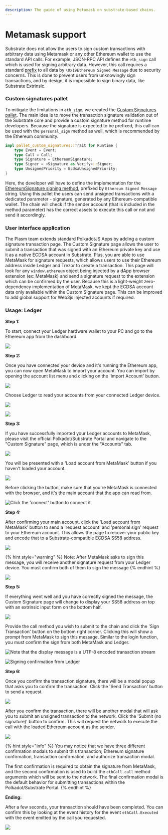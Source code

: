 ```yaml
---
description: The guide of using Metamask on substrate-based chains.
---
```


# Metamask support

Substrate does not allow the users to sign custom transactions with arbitrary data using Metamask or any other Ethereum wallet to use the standard API calls. For example, JSON-RPC API defines the `eth_sign` call which is used for signing arbitrary data. However, this call requires a standard [prefix](https://web3js.readthedocs.io/en/v1.2.11/web3-eth-personal.html#sign) to all data by `\0x19Ethereum Signed Message` due to security concerns. This is done to prevent users from unknowingly sign transactions, and by design, it is impossible to sign binary data, like Substrate Extrinsic.

### Custom signatures pallet

To mitigate the limitations in `eth_sign`, we created the [Custom Signatures pallet](https://github.com/PlasmNetwork/Plasm/tree/08c4a9211836b929abcbad4ed33ede0f616a6423/frame/custom-signatures). The main idea is to move the transaction signature validation out of the Substrate core and provide a custom signature method for runtime developers. Because the signature is expected to be prefixed, this call can be used with the `personal_sign` method as well, which is recommended by the Ethereum community.

```rust
impl pallet_custom_signatures::Trait for Runtime {
    type Event = Event;
    type Call = Call;
    type Signature = EthereumSignature;
    type Signer = <Signature as Verify>::Signer;
    type UnsignedPriority = EcdsaUnsignedPriority;
}
```

Here, the developer will have to define the implementation for the [EthereumSignature signing method](https://github.com/PlasmNetwork/Plasm/blob/08c4a9211836b929abcbad4ed33ede0f616a6423/frame/custom-signatures/src/ethereum.rs#L42), prefixed by `Ethereum Signed Message` string. Using this pallet the users can send unsigned transactions with a dedicated parameter - signature, generated by any Ethereum-compatible wallet. The chain will check if the sender account \(that is included in the method parameter\) has the correct assets to execute this call or not and send it accordingly.

### User interface application

The Plasm team extends standard PolkadotJS Apps by adding a custom signature transaction page. The Custom Signature page allows the user to submit a transaction that was signed with an Ethereum private key and use it as a native ECDSA account in Substrate. Plus, you are able to use MetaMask for signature requests, which allows users to use their Ethereum address inside Ledger and Trezor to create a transaction. This page will look for any `window.ethereum` object being injected by a dApp browser extension \(ex: MetaMask\) and send a signature request to the extension which can be confirmed by the user. Because this is a light-weight zero-dependency implementation of MetaMask, we kept the ECDSA account data only available within the Custom Signature page. This can be improved to add global support for Web3js injected accounts if required.

### Usage: Ledger

**Step 1:**

To start, connect your Ledger hardware wallet to your PC and go to the Ethereum app from the dashboard.

![](../../.gitbook/assets/104832581-6292d380-58d5-11eb-84c7-b2a59b11dbf1.jpg)

**Step 2:**

Once you have connected your device and it's running the Ethereum app, you can now open MetaMask to import your account. You can import by opening the account list menu and clicking on the 'Import Account' button.

![](../../.gitbook/assets/screen-shot-2021-01-17-at-2.14.02-pm.png)

Choose Ledger to read your accounts from your connected Ledger device.

![](../../.gitbook/assets/screen-shot-2021-01-17-at-2.14.23-pm.png)

![](../../.gitbook/assets/screen-shot-2021-01-17-at-2.16.18-pm.png)

**Step 3:**

If you have successfully imported your Ledger accounts to MetaMask, please visit the official Polkadot/Substrate Portal and navigate to the "Custom Signature" page, which is under the "Accounts" tab.

![](../../.gitbook/assets/sig-page-nav.jpg)

You will be presented with a 'Load account from MetaMask' button if you haven't loaded your account.

![](../../.gitbook/assets/104832677-198f4f00-58d6-11eb-9fcc-301db6c0fd3e.png)

Before clicking the button, make sure that you're MetaMask is connected with the browser, and it's the main account that the app can read from.

![Click the &apos;connect&apos; button to connect it](../../.gitbook/assets/104832617-b30a3100-58d5-11eb-8ee7-4a1720829614.png)

**Step 4:**

After confirming your main account, click the 'Load account from MetaMask' button to send a 'request account' and 'personal sign' request to your Ethereum account. This allows the page to recover your public key and encode that to a Substrate-compatible ECDSA SS58 address.

![](../../.gitbook/assets/104832636-d3d28680-58d5-11eb-9088-a7810fd985ce.png)

{% hint style="warning" %}
Note: After MetaMask asks to sign this message, you will receive another signature request from your Ledger device. You must confirm both of them to sign the message
{% endhint %}

![](../../.gitbook/assets/image%20%285%29.png)

**Step 5:**

If everything went well and you have correctly signed the message, the Custom Signature page will change to display your SS58 address on top with an extrinsic input form on the bottom half.

![](../../.gitbook/assets/104832662-fd8bad80-58d5-11eb-902c-73f1f9d82283.png)

Provide the call method you wish to submit to the chain and click the 'Sign Transaction' button on the bottom right corner. Clicking this will show a prompt from MetaMask to sign this message. Similar to the login function, you must confirm the sign from both MetaMask and Ledger.

![Note that the display message is a UTF-8 encoded transaction stream](../../.gitbook/assets/104832668-08464280-58d6-11eb-977c-decac27e01e9.png)

![Signing confirmation from Ledger](../../.gitbook/assets/img_0800.jpeg)

**Step 6:**

Once you confirm the transaction signature, there will be a modal popup that asks you to confirm the transaction.  Click the 'Send Transaction' button to send a request.

![](../../.gitbook/assets/104832693-32980000-58d6-11eb-94fa-1fa1b4f1ba46.png)

After you confirm the transaction, there will be another modal that will ask you to submit an unsigned transaction to the network. Click the 'Submit \(no signature\)' button to confirm. This will request the network to execute the call with the loaded Ethereum account as the sender.

![](../../.gitbook/assets/104832696-39267780-58d6-11eb-834d-0857b05e64c3.png)

{% hint style="info" %}
You may notice that we have three different confirmation modals to submit this transaction; Ethereum signature confirmation, transaction confirmation, and authorize transaction modal.

The first confirmation is required to obtain the signature from MetaMask, and the second confirmation is used to build the `ethCall.call` method arguments which will be sent to the network. The final confirmation modal is the default behavior for submitting transactions within the Polkadot/Substrate Portal.
{% endhint %}

**Ending:**

After a few seconds, your transaction should have been completed. You can confirm this by looking at the event history for the event `ethCall.Executed` with the event emitted by the call you requested.

![](../../.gitbook/assets/screen-shot-2021-01-17-at-2.22.52-pm.png)



